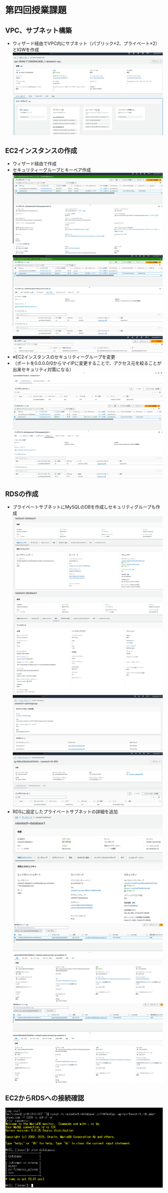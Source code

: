 # 第四回授業課題

## VPC、サブネット構築
 - ウィザード経由でVPC内にサブネット（パブリック×2、プライベート×2）とIGWを作成
 ![VPC](/images/lecture04/raisetech-vpc.png)

## EC2インスタンスの作成
 - ウィザード経由で作成
 - セキュリティーグループとキーペア作成
 ![EC2](/images/lecture04/construct-EC2.png)
 ![EC2-SG](images/lecture04/EC2-SG.png)
 ![EC2-keypair](images/lecture04/EC2-keypair.png)
 - ※EC2インスタンスのセキュリティーグループを変更
 - （ポートを0.0.0.0/0からマイIPに変更することで、アクセス元を絞ることが出来セキュリティ対策になる）
 ![change-inbound](images/lecture04/change-inbound-rules1.png)
 ![change-inbound](images/lecture04/change-inbound-rules2.png)

## RDSの作成
 - プライベートサブネットにMySQLのDBを作成しセキュリティグループも作成
 ![RDS1](images/lecture04/construct-rds1.png)
 ![RDS2](images/lecture04/construct-rds2.png)
 ![RDSsubnet](images/lecture04/RDS-subnetgroup.png)
 ![RDS-SG](images/lecture04/RDS-SG.png)
 - RDSに設定したプライベートサブネットの詳細を追加
 ![RDS-subnet](images/lecture04/RDS-subnetgroup-details1.png)
 ![RDS-subnet](images/lecture04/RDS-subnetgroup-details2.png)
 ![RDS-subnet](images/lecture04/RDS-subnetgroup-details3.png)

## EC2からRDSへの接続確認
 ![EC2toRDS](images/lecture04/EC2toRDS.png)

